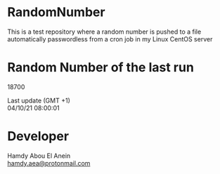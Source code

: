 # RandomNumber    
This is a test repository where a random number is pushed to a file automatically passwordless from a cron job in my Linux CentOS server    
# Random Number of the last run   
18700
      
Last update (GMT +1)    
04/10/21 08:00:01
# Developer    
Hamdy Abou El Anein   
hamdy.aea@protonmail.com
